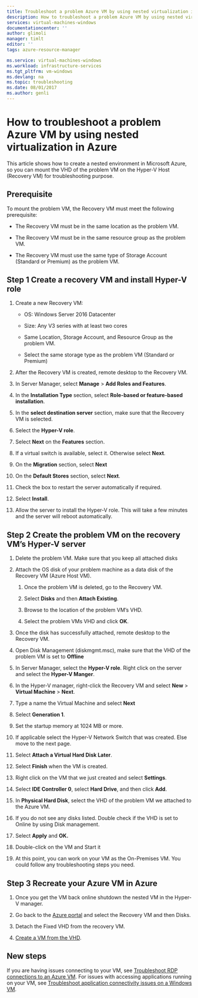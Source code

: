 ```yaml
---
title: Troubleshoot a problem Azure VM by using nested virtualization in Azure | Microsoft Docs
description: How to troubleshoot a problem Azure VM by using nested virtualization in Azure
services: virtual-machines-windows
documentationcenter: ''
author: glimoli
manager: timlt
editor: ''
tags: azure-resource-manager

ms.service: virtual-machines-windows
ms.workload: infrastructure-services
ms.tgt_pltfrm: vm-windows
ms.devlang: na
ms.topic: troubleshooting
ms.date: 08/01/2017
ms.author: genli
---
```

# How to troubleshoot a problem Azure VM by using nested virtualization in Azure

This article shows how to create a nested environment in Microsoft Azure, so you can mount the VHD of the problem VM on the Hyper-V Host (Recovery VM) for troubleshooting purpose.

## Prerequisite

To mount the problem VM, the Recovery VM must meet the following prerequisite:

-   The Recovery VM must be in the same location as the problem VM.

-   The Recovery VM must be in the same resource group as the problem VM.

-   The Recovery VM must use the same type of Storage Account (Standard or Premium) as the problem VM.

## Step 1 Create a recovery VM and install Hyper-V role

1.  Create a new Recovery VM:

    -  OS: Windows Server 2016 Datacenter

    -  Size: Any V3 series with at least two cores

    -  Same Location, Storage Account, and Resource Group as the problem VM.

    -  Select the same storage type as the problem VM (Standard or Premium)

2.  After the Recovery VM is created, remote desktop to the Recovery VM.

3.  In Server Manager, select **Manage** > **Add Roles and Features**.

4.  In the **Installation Type** section, select **Role-based or feature-based installation**.

5.  In the **select destination server** section, make sure that the Recovery VM is selected.

6.  Select the **Hyper-V role**.

7.  Select **Next** on the **Features** section.

8.  If a virtual switch is available, select it. Otherwise select **Next**.

9.  On the **Migration** section, select **Next**

10. On the **Default Stores** section, select **Next**.

11. Check the box to restart the server automatically if required.

12. Select **Install**.

13. Allow the server to install the Hyper-V role. This will take a few minutes and the server will reboot automatically.

## Step 2 Create the problem VM on the recovery VM’s Hyper-V server

1.  Delete the problem VM. Make sure that you keep all attached disks

2.  Attach the OS disk of your problem machine as a data disk of the Recovery VM (Azure Host VM).

    1.  Once the problem VM is deleted, go to the Recovery VM.

    2.  Select **Disks** and then **Attach Existing**.

    3.  Browse to the location of the problem VM’s VHD.

    4.  Select the problem VMs VHD and click **OK**.

3.  Once the disk has successfully attached, remote desktop to the Recovery VM.

4.  Open Disk Management (diskmgmt.msc), make sure that the VHD of the problem VM is set to **Offline**

5.  In Server Manager, select the **Hyper-V role**. Right click on the server and select the **Hyper-V Manger**.

6.  In the Hyper-V manager, right-click the Recovery VM and select **New** > **Virtual Machine** > **Next**.

7.  Type a name the Virtual Machine and select **Next**

8.  Select **Generation 1**.

9.  Set the startup memory at 1024 MB or more.

10. If applicable select the Hyper-V Network Switch that was created. Else move to the next page.

11. Select **Attach a Virtual Hard Disk Later**.

12. Select **Finish** when the VM is created.

13. Right click on the VM that we just created and select **Settings**.

14. Select **IDE Controller 0**, select **Hard Drive**, and then click **Add**.

15. In **Physical Hard Disk**, select the VHD of the problem VM we attached to the Azure VM.

16. If you do not see any disks listed. Double check if the VHD is set to Online by using Disk management.

17. Select **Apply** and **OK.**

18. Double-click on the VM and Start it

19. At this point, you can work on your VM as the On-Premises VM. You could follow any troubleshooting steps you need.

## Step 3 Recreate your Azure VM in Azure

1.  Once you get the VM back online shutdown the nested VM in the Hyper-V manager.

2.  Go back to the [Azure portal](https://portal.azure.com) and select the Recovery VM and then Disks.

3.  Detach the Fixed VHD from the recovery VM.

4.  [Create a VM from the
    VHD](create-vm-specialized.md#create-the-new-vm).

## New steps

If you are having issues connecting to your VM, see [Troubleshoot RDP connections to an Azure VM](troubleshoot-rdp-connection.md). For issues with accessing applications running on your VM, see [Troubleshoot application connectivity issues on a Windows VM](troubleshoot-app-connection.md).
